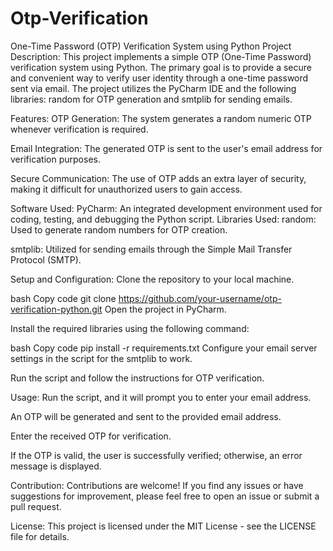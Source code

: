 # Otp-Verification
One-Time Password (OTP) Verification System using Python
Project Description:
This project implements a simple OTP (One-Time Password) verification system using Python. The primary goal is to provide a secure and convenient way to verify user identity through a one-time password sent via email. The project utilizes the PyCharm IDE and the following libraries: random for OTP generation and smtplib for sending emails.

Features:
OTP Generation: The system generates a random numeric OTP whenever verification is required.

Email Integration: The generated OTP is sent to the user's email address for verification purposes.

Secure Communication: The use of OTP adds an extra layer of security, making it difficult for unauthorized users to gain access.

Software Used:
PyCharm: An integrated development environment used for coding, testing, and debugging the Python script.
Libraries Used:
random: Used to generate random numbers for OTP creation.

smtplib: Utilized for sending emails through the Simple Mail Transfer Protocol (SMTP).

Setup and Configuration:
Clone the repository to your local machine.

bash
Copy code
git clone https://github.com/your-username/otp-verification-python.git
Open the project in PyCharm.

Install the required libraries using the following command:

bash
Copy code
pip install -r requirements.txt
Configure your email server settings in the script for the smtplib to work.

Run the script and follow the instructions for OTP verification.

Usage:
Run the script, and it will prompt you to enter your email address.

An OTP will be generated and sent to the provided email address.

Enter the received OTP for verification.

If the OTP is valid, the user is successfully verified; otherwise, an error message is displayed.

Contribution:
Contributions are welcome! If you find any issues or have suggestions for improvement, please feel free to open an issue or submit a pull request.

License:
This project is licensed under the MIT License - see the LICENSE file for details.
